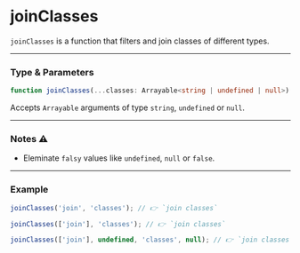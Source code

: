 # joinClasses

`joinClasses` is a function that filters and join classes of different types.

<hr/>

### Type & Parameters

```ts
function joinClasses(...classes: Arrayable<string | undefined | null>): string;
```

Accepts `Arrayable` arguments of type `string`, `undefined` or `null`.

<hr/>

### Notes ⚠️

- Eleminate `falsy` values like `undefined`, `null` or `false`.

<hr/>

### Example

```ts
joinClasses('join', 'classes'); // 👉 `join classes`

joinClasses(['join'], 'classes'); // 👉 `join classes`

joinClasses(['join'], undefined, 'classes', null); // 👉 `join classes`
```
